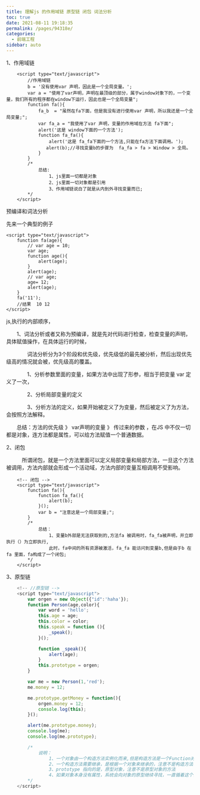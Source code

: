 ```yaml
---
title: 理解js 的作用域链 原型链 闭包 词法分析
toc: true
date: 2021-08-11 19:18:35
permalink: /pages/94318e/
categories:
  - 前端工程
sidebar: auto
---
```


1、作用域链　　


```
    <script type="text/javascript">
        //作用域链
        b = '没有使用var 声明，因此是一个全局变量。';
        var a = "使用了var声明，声明在最顶级的部分，属于window对象下的，一个变量，我们所有的程序都在window下运行，因此也是一个全局变量";
        function fa(){
            fa_b  = "虽然在fa下面，但是我没有进行使用var 声明，所以我还是一个全局变量;";
            var fa_a = "我使用了var 声明，变量的作用域在方法 fa下面";
            alert('这是 window下面的一个方法');    
            function fa_fa(){
                alert('这是 fa_fa下面的一个方法,只能在fa方法下面调用。');
　　　　　　　　　alert(b);//寻找变量b的步骤为  fa_fa > fa > Window > 全局。    
            }
        }
        /*
            总结:
                1、js里面一切都是对象    
                2、js里面一切对象都是引用
                3、作用域链说白了就是从内到外寻找变量而已;    
        */
    </script>
```


 预编译和词法分析

先来一个典型的例子


```
<script type="text/javascript">
    function fa(age){
        // var age = 10;
        var age;
        function age(){
            alert(age);
        }
        alert(age);
        // var age;
        age= 12;
        alert(age);
    }
    fa('11');
    //结果  10 12
</script>
```

js,执行的内部顺序，

　　1、词法分析或者又称为预编译，就是先对代码进行检查，检查变量的声明，具体赋值操作，在具体运行的时候，

　　　　词法分析分为3个阶段和优先级，优先级低的最先被分析，然后出现优先级高的情况就会被，优先级高的覆盖。

　　　　1、分析参数里面的变量，如果方法中出现了形参，相当于把变量 var 定义了一次，

　　　　2、分析局部变量的定义

　　　　3、分析方法的定义，如果开始被定义了为变量，然后被定义了为方法，会按照方法解释。

　　总结：方法的优先级 》  var声明的变量 》 传过来的参数 ，在JS 中不仅一切都是对象，连方法都是属性，可以给方法赋值一个普通数据。

2、闭包

　　　所谓闭包，就是一个方法里面可以定义局部变量和局部方法，一旦这个方法被调用，方法内部就会形成一个活动域，方法内部的变量互相调用不受影响。


```
    <!-- 闭包 -->
    <script type="text/javascript">
        function fa(){
            function fa_fa(){
                alert(b);
            }();
            var b = "注意这是一个局部变量;";
        }
        /*
            总结：
                1、变量b外部是无法获取到的,方法fa 被调用时，fa_fa被声明，并立即执行（）为立即执行,
                此时，fa中间的所有资源被激活，fa_fa 能访问到变量b,但是由于b 在fa 里面，fa构成了一个闭包;
        */
    </script>
```


3、原型链

```javascript
    <!-- //原型链 -->
    <script type="text/javascript">
        var orgen = new Object({"id":'haha'});
        function Person(age,color){
            var word = 'hello';
            this.age = age;
            this.color = color;
            this.speak = function (){
                _speak();
            }();

            function _speak(){
                alert(age);
            }
            this.prototype = orgen;
        }    

        var me = new Person(1,'red');
        me.money = 12;

        me.prototype.getMoney = function(){
            orgen.money = 12;
            console.log(this);
        }();

        alert(me.prototype.money);
        console.log(me);
        console.log(me.prototype);    

        /*
            说明：
                1、一个对象由一个构造方法实例化而来,但是构造方法是一个Function对象。
                2、一个构造方法需要继承，是根据一个对象来继承的，注意不是构造方法、
                3、prototype 指向的是，原型对象，注意不是原型对象的方法
                4、如果对象本身没有属性，系统会向对象的原型继续寻找，一直循着这个链条寻找，这就是原型链
        */
    </script>
```

